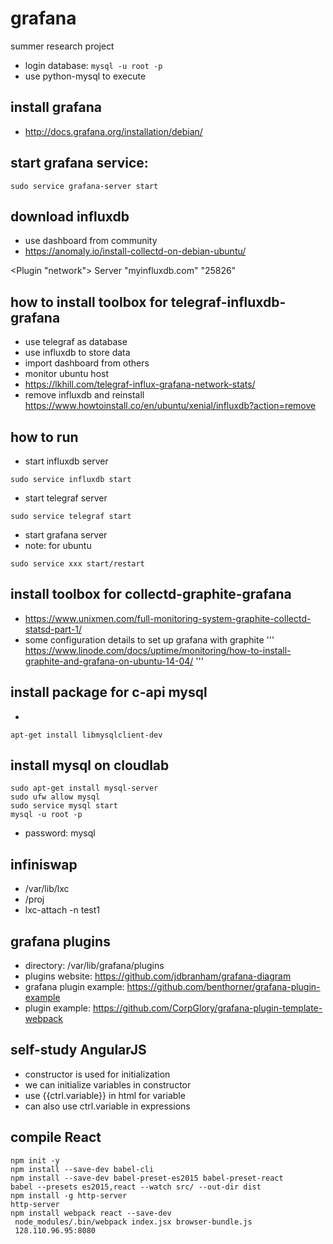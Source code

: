 # grafana
summer research project

* login database: ```mysql -u root -p```
* use python-mysql to execute

## install grafana
* http://docs.grafana.org/installation/debian/

## start grafana service:
```
sudo service grafana-server start
```

## download influxdb
* use dashboard from community
* https://anomaly.io/install-collectd-on-debian-ubuntu/

&lt;Plugin "network"&gt;
    Server "myinfluxdb.com" "25826"
  
## how to install toolbox for telegraf-influxdb-grafana
* use telegraf as database
* use influxdb to store data
* import dashboard from others
* monitor ubuntu host
* https://lkhill.com/telegraf-influx-grafana-network-stats/
* remove influxdb and reinstall https://www.howtoinstall.co/en/ubuntu/xenial/influxdb?action=remove

## how to run
* start influxdb server
```
sudo service influxdb start
```
* start telegraf server
```
sudo service telegraf start
```
* start grafana server
* note: for ubuntu
```
sudo service xxx start/restart
```


## install toolbox for collectd-graphite-grafana
* https://www.unixmen.com/full-monitoring-system-graphite-collectd-statsd-part-1/
* some configuration details to set up grafana with graphite
'''
https://www.linode.com/docs/uptime/monitoring/how-to-install-graphite-and-grafana-on-ubuntu-14-04/
'''

## install package for c-api mysql
* 
```
apt-get install libmysqlclient-dev 
```

## install mysql on cloudlab
```
sudo apt-get install mysql-server
sudo ufw allow mysql
sudo service mysql start
mysql -u root -p
```
* password: mysql

## infiniswap
* /var/lib/lxc
* /proj
* lxc-attach -n test1

## grafana plugins
* directory: /var/lib/grafana/plugins
* plugins website: https://github.com/jdbranham/grafana-diagram
* grafana plugin example: https://github.com/benthorner/grafana-plugin-example
* plugin example: https://github.com/CorpGlory/grafana-plugin-template-webpack

## self-study AngularJS
* constructor is used for initialization
* we can initialize variables in constructor
* use {{ctrl.variable}} in html for variable
* can also use ctrl.variable in expressions

## compile React
```
npm init -y
npm install --save-dev babel-cli
npm install --save-dev babel-preset-es2015 babel-preset-react
babel --presets es2015,react --watch src/ --out-dir dist
npm install -g http-server
http-server
npm install webpack react --save-dev
 node_modules/.bin/webpack index.jsx browser-bundle.js
 128.110.96.95:8080
```
